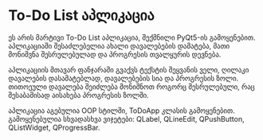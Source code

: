 # To-Do List აპლიკაცია

ეს არის მარტივი To-Do List აპლიკაცია, შექმნილი PyQt5-ის გამოყენებით. აპლიკაციაში შესაძლებელია ახალი დავალებების დამატება, მათი მონიშვნა შესრულებულად და პროგრესის თვალყურის დევნება.

აპლიკაციის მთავარ ფანჯარაში გვაქვს ტექსტის შეყვანის ველი, ღილაკი დავალების დასამატებლად, დავალებების სია და პროგრესის ზოლი. თითოეული დავალება შეიძლება მონიშნოთ როგორც შესრულებული, რაც შესაბამისად აისახება პროგრესის ზოლში.

აპლიკაცია აგებულია OOP სტილში, ToDoApp კლასის გამოყენებით. გამოყენებულია სხვადასხვა ვიჯეტები: QLabel, QLineEdit, QPushButton, QListWidget, QProgressBar.

